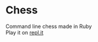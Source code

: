 # Chess  
Command line chess made in Ruby  
Play it on [repl.it](https://replit.com/@tubulartina/chess#lib/main.rb)
